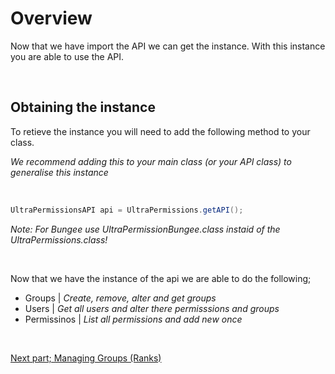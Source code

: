 # Overview
Now that we have import the API we can get the instance. With this instance you are able to use the API.

<br>

## Obtaining the instance
To retieve the instance you will need to add the following method to your class.

*We recommend adding this to your main class (or your API class) to generalise this instance*

<br>

```java
UltraPermissionsAPI api = UltraPermissions.getAPI();
```

*Note: For Bungee use UltraPermissionBungee.class instaid of the UltraPermissions.class!*

<br>

Now that we have the instance of the api we are able to do the following;
  - Groups | *Create, remove, alter and get groups*
  - Users | *Get all users and alter there permisssions and groups*
  - Permissinos | *List all permissions and add new once*

<br>

[Next part; Managing Groups (Ranks)](./groups)
